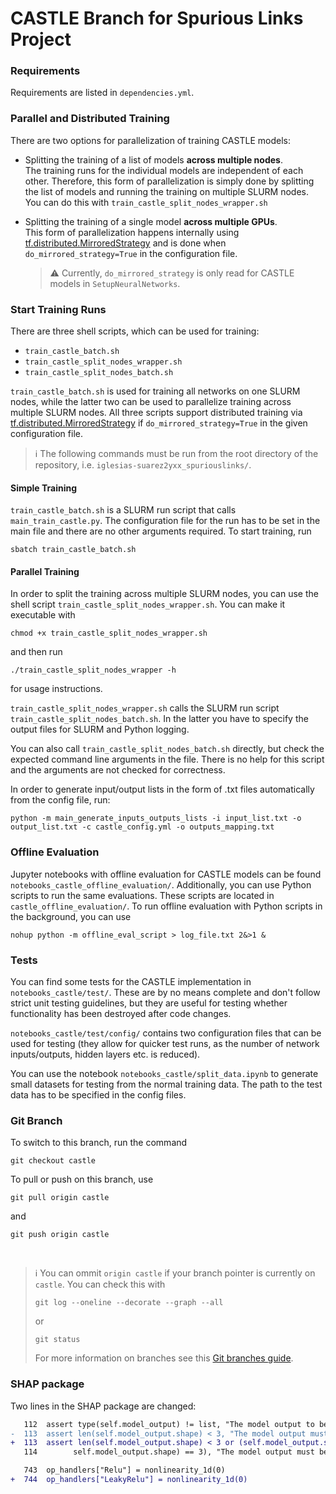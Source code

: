 # CASTLE Branch for Spurious Links Project


### Requirements

Requirements are listed in `dependencies.yml`.

### Parallel and Distributed Training

There are two options for parallelization of training CASTLE models:

- Splitting the training of a list of models **across multiple nodes**.  
  The training runs for the individual models are independent of each other. Therefore, this
  form of parallelization is simply done by splitting the list of models and running the
  training on multiple SLURM nodes. You can do this with `train_castle_split_nodes_wrapper.sh`

- Splitting the training of a single model **across multiple GPUs**.  
  This form of parallelization happens internally
  using [tf.distributed.MirroredStrategy](https://www.tensorflow.org/guide/distributed_training#mirroredstrategy)
  and is done when `do_mirrored_strategy=True` in the configuration file.

  > ⚠️ Currently, `do_mirrored_strategy` is only read for CASTLE models in `SetupNeuralNetworks`.

### Start Training Runs

There are three shell scripts, which can be used for training:

- `train_castle_batch.sh`
- `train_castle_split_nodes_wrapper.sh`
- `train_castle_split_nodes_batch.sh`

`train_castle_batch.sh` is used for training all networks on one SLURM nodes, while the latter two
can be used to parallelize training across multiple SLURM nodes.
All three scripts support distributed training
via [tf.distributed.MirroredStrategy](https://www.tensorflow.org/guide/distributed_training#mirroredstrategy)
if `do_mirrored_strategy=True` in the given configuration file.

> ℹ️ The following commands must be run from the root directory of the repository,
> i.e. `iglesias-suarez2yxx_spuriouslinks/`.
>

#### Simple Training

`train_castle_batch.sh` is a SLURM run script that calls `main_train_castle.py`.
The configuration file for the run has to be set in the main file and there are no other arguments required.
To start training, run

```shell
sbatch train_castle_batch.sh
```

#### Parallel Training

In order to split the training across multiple SLURM nodes, you can use the shell
script `train_castle_split_nodes_wrapper.sh`.
You can make it executable with

```shell
chmod +x train_castle_split_nodes_wrapper.sh
```

and then run

```shell
./train_castle_split_nodes_wrapper -h
```

for usage instructions.

`train_castle_split_nodes_wrapper.sh` calls the SLURM run script `train_castle_split_nodes_batch.sh`.
In the latter you have to specify the output files for SLURM and Python logging.

You can also call `train_castle_split_nodes_batch.sh` directly, but check the expected command line arguments
in the file. There is no help for this script and the arguments are not checked for correctness.

In order to generate input/output lists in the form of .txt files automatically from the config file, run:

```shell
python -m main_generate_inputs_outputs_lists -i input_list.txt -o output_list.txt -c castle_config.yml -o outputs_mapping.txt
```

### Offline Evaluation

Jupyter notebooks with offline evaluation for CASTLE models can be found  `notebooks_castle_offline_evaluation/`.
Additionally, you can use Python scripts to run the same evaluations.
These scripts are located in `castle_offline_evaluation/`.
To run offline evaluation with Python scripts in the background, you can use

```shell
nohup python -m offline_eval_script > log_file.txt 2&>1 &
```

### Tests

You can find some tests for the CASTLE implementation in `notebooks_castle/test/`.
These are by no means complete and don't follow strict unit testing guidelines,
but they are useful for testing whether functionality has been destroyed after code changes.  

`notebooks_castle/test/config/` contains two configuration files that can be used for testing 
(they allow for quicker test runs, as the number of network inputs/outputs, hidden layers etc. 
is reduced).   

You can use the notebook `notebooks_castle/split_data.ipynb` to generate small datasets for 
testing from the normal training data. The path to the test data has to be specified in the 
config files. 

### Git Branch

To switch to this branch, run the command

```shell
git checkout castle
```

To pull or push on this branch, use

```shell
git pull origin castle
```

and

```shell
git push origin castle
```  

&nbsp;


> ℹ️ You can ommit `origin castle` if your branch pointer is currently on `castle`.
> You can check this with
> ```shell
> git log --oneline --decorate --graph --all
> ```
> or
> ```shell
> git status
> ```
> For more information on branches see
> this [Git branches guide](https://git-scm.com/book/en/v2/Git-Branching-Branches-in-a-Nutshell).


### SHAP package

Two lines in the SHAP package are changed:  
```diff
   112  assert type(self.model_output) != list, "The model output to be explained must be a single tensor!"
-  113  assert len(self.model_output.shape) < 3, "The model output must be a vector or a single value!"
+  113  assert len(self.model_output.shape) < 3 or (self.model_output.shape[-1] == 1 and len(
   114        self.model_output.shape) == 3), "The model output must be a vector or a single value!"
```

```diff
   743  op_handlers["Relu"] = nonlinearity_1d(0)
+  744  op_handlers["LeakyRelu"] = nonlinearity_1d(0)
```
